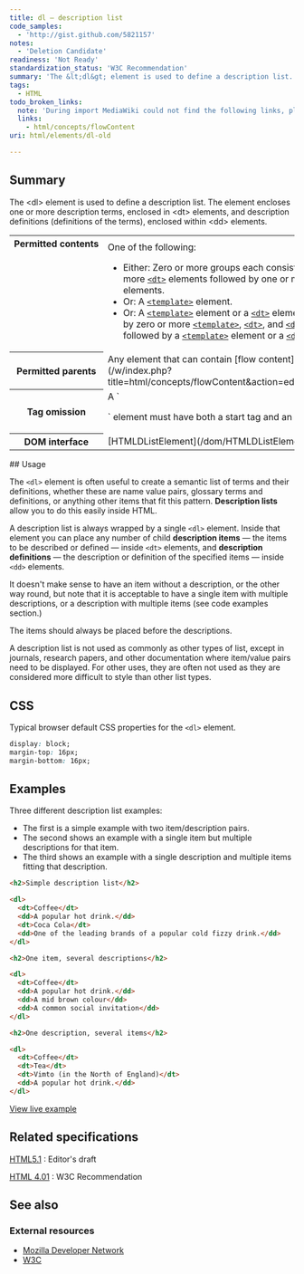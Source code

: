 ```yaml
---
title: dl – description list
code_samples:
  - 'http://gist.github.com/5821157'
notes:
  - 'Deletion Candidate'
readiness: 'Not Ready'
standardization_status: 'W3C Recommendation'
summary: 'The &lt;dl&gt; element is used to define a description list. The element encloses one or more description terms, enclosed in &lt;dt&gt; elements, and description definitions (definitions of the terms), enclosed within &lt;dd&gt; elements.'
tags:
  - HTML
todo_broken_links:
  note: 'During import MediaWiki could not find the following links, please fix and adjust this list.'
  links:
    - html/concepts/flowContent
uri: html/elements/dl-old

---
```

## <span>Summary</span>

The &lt;dl&gt; element is used to define a description list. The element encloses one or more description terms, enclosed in &lt;dt&gt; elements, and description definitions (definitions of the terms), enclosed within &lt;dd&gt; elements.

<table class="wikitable">
<tr>
<th style="vertical-align: top" id="permitted-contents">
Permitted contents

</th>
<td style="vertical-align: top; padding-top: 10px">
One of the following:

-   Either: Zero or more groups each consisting of one or more [`<dt>`](/html/elements/dt) elements followed by one or more [`<dd>`](/html/elements/dt) elements.
-   Or: A [`<template>`](/html/elements/template) element.
-   Or: A [`<template>`](/html/elements/template) element or a [`<dt>`](/html/elements/dt) element, followed by zero or more [`<template>`](/html/elements/template), [`<dt>`](/html/elements/dt), and [`<dd>`](/html/elements/dd) elements, followed by a [`<template>`](/html/elements/template) element or a [`<dd>`](/html/elements/dd) element.

</td>
</tr>
<tr>
<th id="permitted-parents">
Permitted parents

</th>
<td>
Any element that can contain [flow content](/w/index.php?title=html/concepts/flowContent&action=edit&redlink=1).

</td>
</tr>
<tr>
<th id="tag-omission">
Tag omission

</th>
<td>
A `<dl>` element must have both a start tag and an end tag.

</td>
</tr>
<tr>
<th id="dom-interface">
DOM interface

</th>
<td>
[HTMLDListElement](/dom/HTMLDListElement)

</td>
</tr>
</table>
## <span>Usage</span>

The `<dl>` element is often useful to create a semantic list of terms and their definitions, whether these are name value pairs, glossary terms and definitions, or anything other items that fit this pattern. **Description lists** allow you to do this easily inside HTML.

A description list is always wrapped by a single `<dl>` element. Inside that element you can place any number of child **description items** — the items to be described or defined — inside `<dt>` elements, and **description definitions** — the description or definition of the specified items — inside `<dd>` elements.

It doesn't make sense to have an item without a description, or the other way round, but note that it is acceptable to have a single item with multiple descriptions, or a description with multiple items (see code examples section.)

The items should always be placed before the descriptions.

A description list is not used as commonly as other types of list, except in journals, research papers, and other documentation where item/value pairs need to be displayed. For other uses, they are often not used as they are considered more difficult to style than other list types.

## <span>CSS</span>

Typical browser default CSS properties for the `<dl>` element.

``` css
display: block;
margin-top: 16px;
margin-bottom: 16px;
```

## <span>Examples</span>

Three different description list examples:

-   The first is a simple example with two item/description pairs.
-   The second shows an example with a single item but multiple descriptions for that item.
-   The third shows an example with a single description and multiple items fitting that description.

``` html
<h2>Simple description list</h2>

<dl>
  <dt>Coffee</dt>
  <dd>A popular hot drink.</dd>
  <dt>Coca Cola</dt>
  <dd>One of the leading brands of a popular cold fizzy drink.</dd>
</dl>

<h2>One item, several descriptions</h2>

<dl>
  <dt>Coffee</dt>
  <dd>A popular hot drink.</dd>
  <dd>A mid brown colour</dd>
  <dd>A common social invitation</dd>
</dl>

<h2>One description, several items</h2>

<dl>
  <dt>Coffee</dt>
  <dt>Tea</dt>
  <dt>Vimto (in the North of England)</dt>
  <dd>A popular hot drink.</dd>
</dl>
```

[View live example](http://code.webplatform.org/gist/5821157)

## <span>Related specifications</span>

[HTML5.1](http://www.w3.org/html/wg/drafts/html/master/)
:   Editor's draft

[HTML 4.01](http://www.w3.org/TR/html401/struct/lists.html)
:   W3C Recommendation

## <span>See also</span>

### <span>External resources</span>

-   [Mozilla Developer Network](https://developer.mozilla.org/en-US/docs/HTML/Element/dl)
-   [W3C](http://www.w3.org/TR/html4/struct/lists.html#h-10.3)
